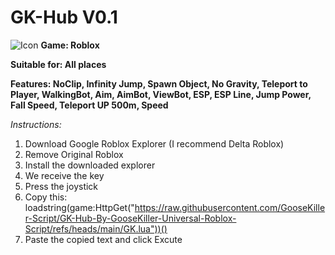 # GK-Hub V0.1
![Icon](https://github.com/GooseKiller-Script/GK-Hub-By-GooseKiller-Universal-Roblox-Script/blob/main/GK-Hub-Icon.jpg)
**Game: Roblox**

**Suitable for: All places**

**Features: NoClip, Infinity Jump, Spawn Object, No Gravity, Teleport to Player, WalkingBot, Aim, AimBot, ViewBot, ESP, ESP Line, Jump Power, Fall Speed, Teleport UP 500m, Speed**

*Instructions:*

1. Download Google Roblox Explorer (I recommend Delta Roblox) 
2. Remove Original Roblox 
3. Install the downloaded explorer 
4. We receive the key
5. Press the joystick 
6. Copy this: loadstring(game:HttpGet("https://raw.githubusercontent.com/GooseKiller-Script/GK-Hub-By-GooseKiller-Universal-Roblox-Script/refs/heads/main/GK.lua"))()
7. Paste the copied text and click Excute
